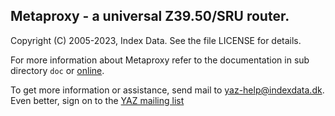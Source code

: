 ## Metaproxy - a universal Z39.50/SRU router.

Copyright (C) 2005-2023, Index Data.
See the file LICENSE for details.

For more information about Metaproxy refer to the documentation in sub
directory `doc` or 
[online](http://www.indexdata.com/metaproxy/doc/).

To get more information or assistance, send mail to yaz-help@indexdata.dk.
Even better, sign on to the
[YAZ mailing list](http://lists.indexdata.dk/cgi-bin/mailman/listinfo/yazlist)

